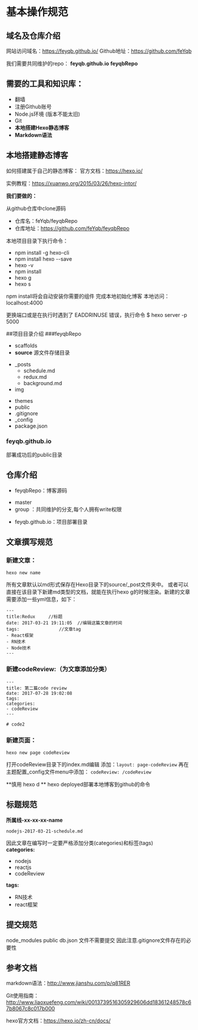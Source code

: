 # 基本操作规范
## 域名及仓库介绍

网站访问域名：https://feyqb.github.io/
Github地址：https://github.com/feYqb

我们需要共同维护的repo：
**feyqb.github.io**
**feyqbRepo**

## 需要的工具和知识库：

- 翻墙
- 注册Github账号 
- Node.js环境 (版本不能太旧)
- Git
- **本地搭建Hexo静态博客**
- **Markdown语法**

## 本地搭建静态博客

如何搭建属于自己的静态博客：
官方文档：https://hexo.io/

实例教程：https://xuanwo.org/2015/03/26/hexo-intor/

**我们要做的：**

从github仓库中clone源码
- 仓库名：feYqb/feyqbRepo
- 仓库地址：https://github.com/feYqb/feyqbRepo
	
本地项目目录下执行命令：

-  npm install -g hexo-cli
- npm install hexo --save
- hexo -v
- npm install
- hexo g
- hexo s

npm install将会自动安装你需要的组件
完成本地初始化博客
本地访问：localhost:4000

更换端口或是在执行时遇到了 EADDRINUSE 错误，执行命令
$ hexo server -p 5000


##项目目录介绍
###feyqbRepo

- scaffolds
- **source** 源文件存储目录
 + _posts
     * schedule.md
     * redux.md
     * background.md
 + img
- themes
- public
- .gitignore
- _config
- package.json
### feyqb.github.io
部署成功后的public目录

## 仓库介绍
 - feyqbRepo：博客源码
  + master
  + group ：共同维护的分支,每个人拥有write权限
 - feyqb.github.io：项目部署目录
 
## 文章撰写规范

###  新建文章：

```
hexo new name

```

所有文章默认以md形式保存在Hexo目录下的source/_post文件夹中。
或者可以直接在该目录下新建md类型的文档，就能在执行hexo g的时候渲染。新建的文章需要添加一些yml信息，如下：

```
---
title:Redux		//标题
date: 2017-03-21 19:11:05  //编辑这篇文章的时间
tags:				//文章tag
- React框架
- RN技术
- Node技术
---
```
###  新建codeReview:（为文章添加分类）

```
---
title: 第二篇code review
date: 2017-07-28 19:02:08
tags:
categories:
- codeReview
---

# code2

```
###  新建页面：

```
hexo new page codeReview

```
打开codeReview目录下的index.md编辑
添加：```layout: page-codeReview```
再在主题配置_config文件menu中添加： ```codeReview: /codeReview```

**慎用 hexo d **
hexo deployed部署本地博客到github的命令

## 标题规范

**所属线-xx-xx-xx-name**

	nodejs-2017-03-21-schedule.md
因此文章在编写时一定要严格添加分类(categories)和标签(tags)	
**categories:**
 - nodejs
 - reactjs
 - codeReview
 
 
**tags:**
 - RN技术
 - react框架
## 提交规范
node_modules
public
db.json 文件不需要提交
因此注意.gitignore文件存在的必要性

## 参考文档
markdown语法：http://www.jianshu.com/p/q81RER

Git使用指南：
http://www.liaoxuefeng.com/wiki/0013739516305929606dd18361248578c67b8067c8c017b000

hexo官方文档：https://hexo.io/zh-cn/docs/


